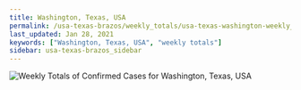 ```yaml
---
title: Washington, Texas, USA
permalink: /usa-texas-brazos/weekly_totals/usa-texas-washington-weekly_totals.html
last_updated: Jan 28, 2021
keywords: ["Washington, Texas, USA", "weekly totals"]
sidebar: usa-texas-brazos_sidebar
---
```


![Weekly Totals of Confirmed Cases for Washington, Texas, USA](/covid_tracker/images/graphs/usa-texas-washington-weekly_totals_graph.png)
